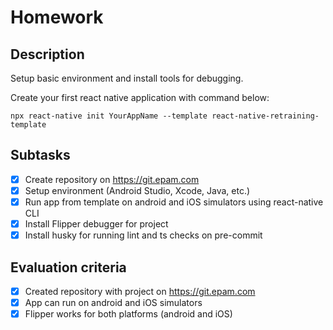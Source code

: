 # Homework

## Description

Setup basic environment and install tools for debugging.

Create your first react native application with command below:

``` npx react-native init YourAppName --template react-native-retraining-template ```

## Subtasks

 - [x] Create repository on https://git.epam.com
 - [x] Setup environment (Android Studio, Xcode, Java, etc.)
 - [x] Run app from template on android and iOS simulators using react-native CLI
 - [x] Install Flipper debugger for project
 - [x] Install husky for running lint and ts checks on pre-commit

## Evaluation criteria

 - [x] Created repository with project on https://git.epam.com
 - [x] App can run on android and iOS simulators
 - [x] Flipper works for both platforms (android and iOS)